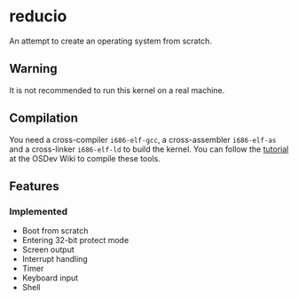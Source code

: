 # reducio
An attempt to create an operating system from scratch.

## Warning
It is not recommended to run this kernel on a real machine.

## Compilation
You need a cross-compiler `i686-elf-gcc`, a cross-assembler `i686-elf-as` and
a cross-linker `i686-elf-ld` to build the kernel.
You can follow the [tutorial](https://wiki.osdev.org/GCC_Cross-Compiler) at
the OSDev Wiki to compile these tools.

## Features
### Implemented
* Boot from scratch
* Entering 32-bit protect mode
* Screen output
* Interrupt handling
* Timer
* Keyboard input
* Shell
